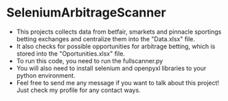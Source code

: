 # SeleniumArbitrageScanner

- This projects collects data from betfair, smarkets and pinnacle sportings betting exchanges and centralize them into the "Data.xlsx" file.
- It also checks for possible opportunities for arbitrage betting, which is stored into the "Oportunities.xlsx" file.
- To run this code, you need to run the fullscanner.py
- You will also need to install selenium and openpyxl libraries to your python environment.
- Feel free to send me any message if you want to talk about this project! Just check my profile for any contact ways.

